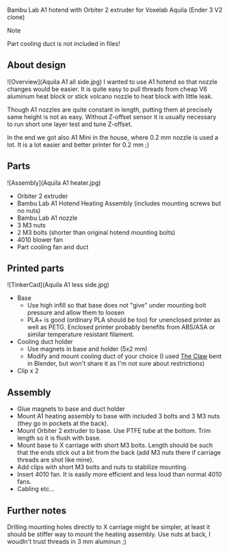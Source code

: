 Bambu Lab A1 hotend with Orbiter 2 extruder for Voxelab Aquila (Ender 3 V2 clone)

> [!NOTE]  
> Part cooling duct is not included in files!

## About design
![Overview](Aquila A1 all side.jpg)
I wanted to use A1 hotend so that nozzle changes would be easier. It is quite easy to pull threads from cheap V6 aluminum heat block or stick volcano nozzle to heat block with little leak.

Though A1 nozzles are quite constant in length, putting them at precisely same height is not as easy. Without Z-offset sensor it is usually necessary to run short one layer test and tune Z-offset.

In the end we got also A1 Mini in the house, where 0.2 mm nozzle is used a lot. It is a lot easier and better printer for 0.2 mm ;)

## Parts
![Assembly](Aquila A1 heater.jpg)
* Orbiter 2 extruder
* Bambu Lab A1 Hotend Heating Assembly (includes mounting screws but no nuts)
* Bambu Lab A1 nozzle
* 3 M3 nuts
* 2 M3 bolts (shorter than original hotend mounting bolts)
* 4010 blower fan
* Part cooling fan and duct

## Printed parts
![TinkerCad](Aquila A1 less side.jpg)
* Base
    * Use high infill so that base does not "give" under mounting bolt pressure and allow them to loosen
    * PLA+ is good (ordinary PLA should be too) for unenclosed printer as well as PETG. Enclosed printer probably benefits from ABS/ASA or similar temperature resistant filament.
* Cooling duct holder
    * Use magnets in base and holder (5x2 mm)
    * Modify and mount cooling duct of your choice (I used [The Claw](https://www.thingiverse.com/thing:5202213) bent in Blender, but won't share it as I'm not sure about restrictions)
* Clip x 2

## Assembly
* Glue magnets to base and duct holder
* Mount A1 heating assembly to base with included 3 bolts and 3 M3 nuts (they go in pockets at the back).
* Mount Orbiter 2 extruder to base. Use PTFE tube at the bottom. Trim length so it is flush with base.
* Mount base to X carriage with short M3 bolts. Length should be such that the ends stick out a bit from the back (add M3 nuts there if carriage threads are shot like mine).
* Add clips with short M3 bolts and nuts to stabilize mounting.
* Insert 4010 fan. It is easily more efficient and less loud than normal 4010 fans.
* Cabling etc...

## Further notes
Drilling mounting holes directly to X carriage might be simpler, at least it should be stiffer way to mount the heating assembly. Use nuts at back, I woudln't trust threads in 3 mm aluminun ;)
